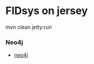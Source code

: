# FIDsys on jersey #

mvn clean jetty:run

### Neo4j ###

* [neo4j](http://neo4j.com/download-3/?utm_expid=86168100-4.4jhtKky8TSanVw1z1BH-8A.2&utm_referrer=http%3A%2F%2Fneo4j.com%2F)
